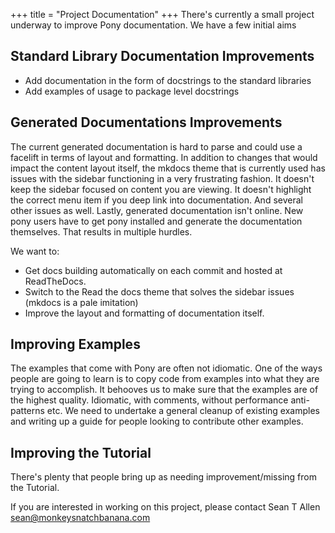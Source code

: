 +++
title = "Project Documentation"
+++
There's currently a small project underway to improve Pony documentation. We have a few initial aims

## Standard Library Documentation Improvements

* Add documentation in the form of docstrings to the standard libraries
* Add examples of usage to package level docstrings

## Generated Documentations Improvements

The current generated documentation is hard to parse and could use a facelift in terms of layout and formatting. In addition to changes that would impact the content layout itself,  the mkdocs theme that is currently used has issues with the sidebar functioning in a very frustrating fashion. It doesn't keep the sidebar focused on content you are viewing. It doesn't highlight the correct menu item if you deep link into documentation. And several other issues as well. Lastly, generated documentation isn't online. New pony users have to get pony installed and generate the documentation themselves. That results in multiple hurdles.

We want to:

* Get docs building automatically on each commit and hosted at ReadTheDocs.
* Switch to the Read the docs theme that solves the sidebar issues (mkdocs is a pale imitation)
* Improve the layout and formatting of documentation itself.

## Improving Examples

The examples that come with Pony are often not idiomatic. One of the ways people are going to learn is to copy code from examples into what they are trying to accomplish. It behooves us to make sure that the examples are of the highest quality. Idiomatic, with comments, without performance anti-patterns etc. We need to undertake a general cleanup of existing examples and writing up a guide for people looking to contribute other examples.

## Improving the Tutorial

There's plenty that people bring up as needing improvement/missing from the Tutorial.

If you are interested in working on this project, please contact Sean T Allen <sean@monkeysnatchbanana.com> 

